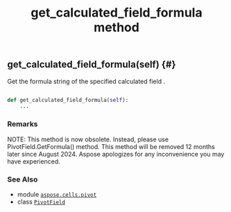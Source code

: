 ﻿---
title: get_calculated_field_formula method
second_title: Aspose.Cells for Python via .NET API References
description: 
type: docs
weight: 80
url: /aspose.cells.pivot/pivotfield/get_calculated_field_formula/
is_root: false
---

## get_calculated_field_formula(self) {#}

Get the formula string of the specified calculated field .



```python

def get_calculated_field_formula(self):
    ...
```


### Remarks

NOTE: This method is now obsolete. Instead, 
please use PivotField.GetFormula() method.
This method will be removed 12 months later since August 2024. 
Aspose apologizes for any inconvenience you may have experienced.


### See Also
* module [`aspose.cells.pivot`](../../)
* class [`PivotField`](/cells/python-net/aspose.cells.pivot/pivotfield)
